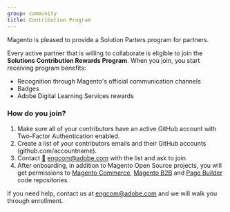 ```yaml
---
group: community
title: Contribution Program
---
```


Magento is pleased to provide a Solution Parters program for partners.

Every active partner that is willing to collaborate is eligible to join the **Solutions Contribution Rewards Program**.
When you join, you start receiving program benefits:

-  Recognition through Magento's official communication channels
-  Badges
-  Adobe Digital Learning Services rewards

### How do you join?

1. Make sure all of your contributors have an active GitHub account with Two-Factor Authentication enabled.
1. Create a list of your contributors emails and their GitHub accounts (github.com/accountname).
1. Contact [:email:](mailto:engcom@adobe.com) engcom@adobe.com with the list and ask to join.
1. After onboarding, in addition to Magento Open Source projects, you will get permissions to [Magento Commerce](https://github.com/magento/partners-magento2ee), [Magento B2B](https://github.com/magento/partners-magento2b2b) and [Page Builder](https://github.com/magento/magento2-page-builder) code repositories.

If you need help, contact us at engcom@adobe.com and we will walk you through enrollment.
